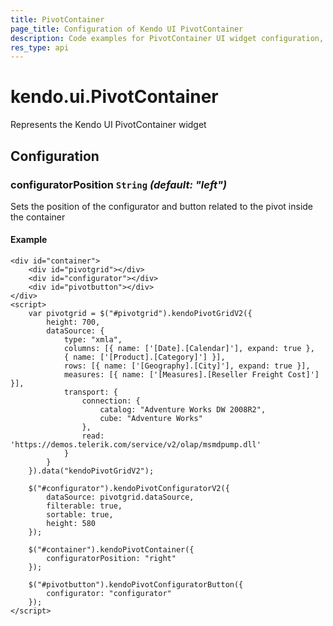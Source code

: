 ```yaml
---
title: PivotContainer
page_title: Configuration of Kendo UI PivotContainer
description: Code examples for PivotContainer UI widget configuration, learn how to use it.
res_type: api
---
```


# kendo.ui.PivotContainer

Represents the Kendo UI PivotContainer widget

## Configuration

### configuratorPosition `String` *(default: "left")*

Sets the position of the configurator and button related to the pivot inside the container

#### Example
    <div id="container">
        <div id="pivotgrid"></div>
        <div id="configurator"></div>
        <div id="pivotbutton"></div>
    </div>
    <script>
        var pivotgrid = $("#pivotgrid").kendoPivotGridV2({
            height: 700,
            dataSource: {
                type: "xmla",
                columns: [{ name: ['[Date].[Calendar]'], expand: true },
                { name: ['[Product].[Category]'] }],
                rows: [{ name: ['[Geography].[City]'], expand: true }],
                measures: [{ name: ['[Measures].[Reseller Freight Cost]'] }],
                transport: {
                    connection: {
                        catalog: "Adventure Works DW 2008R2",
                        cube: "Adventure Works"
                    },
                    read: 'https://demos.telerik.com/service/v2/olap/msmdpump.dll'
                }
            }
        }).data("kendoPivotGridV2");

        $("#configurator").kendoPivotConfiguratorV2({
            dataSource: pivotgrid.dataSource,
            filterable: true,
            sortable: true,
            height: 580
        });

        $("#container").kendoPivotContainer({
            configuratorPosition: "right"
        });

        $("#pivotbutton").kendoPivotConfiguratorButton({
            configurator: "configurator"
        });
    </script>
